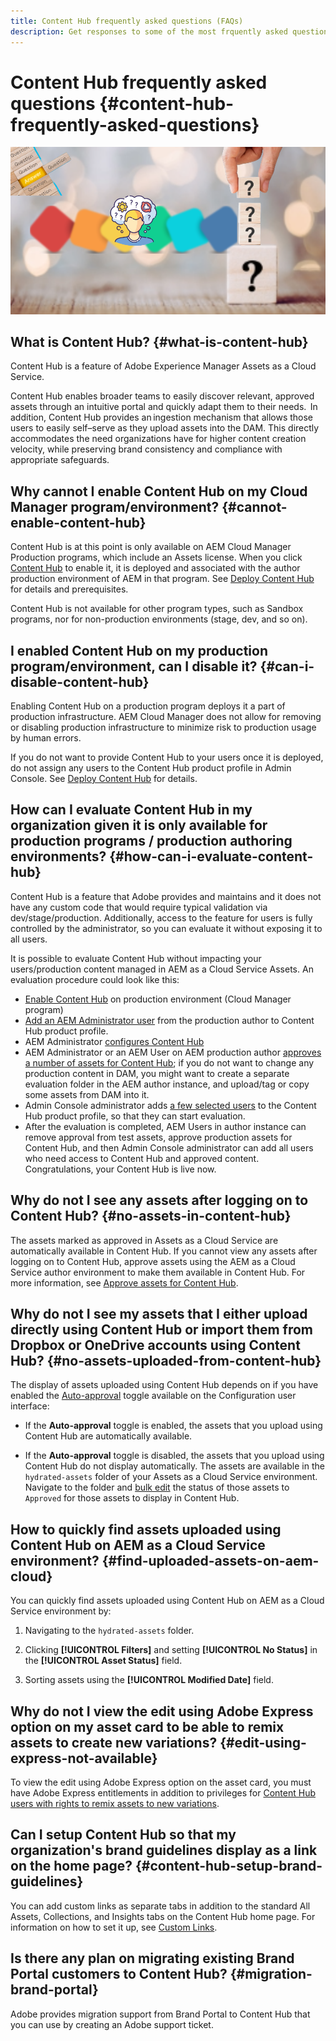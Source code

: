 ```yaml
---
title: Content Hub frequently asked questions (FAQs)
description: Get responses to some of the most frquently asked questions (FAQs) for Content Hub.
---
```

# Content Hub frequently asked questions {#content-hub-frequently-asked-questions}

![Content Hub frequently asked question](assets/content-hub-faqs.png)

## What is Content Hub? {#what-is-content-hub} 

Content Hub is a feature of Adobe Experience Manager Assets as a Cloud Service. 

Content Hub enables broader teams to easily discover relevant, approved assets through an intuitive portal and quickly adapt them to their needs.  In addition, Content Hub provides an ingestion mechanism that allows those users to easily self–serve as they upload assets into the DAM. This directly accommodates the need organizations have for higher content creation velocity, while preserving brand consistency and compliance with appropriate safeguards.

## Why cannot I enable Content Hub on my Cloud Manager program/environment? {#cannot-enable-content-hub}

Content Hub is at this point is only available on AEM Cloud Manager Production programs, which include an Assets license. When you click [Content Hub](/help/assets/deploy-content-hub.md#enable-content-hub) to enable it, it is deployed and associated with the author production environment of AEM in that program. See [Deploy Content Hub](/help/assets/deploy-content-hub.md) for details and prerequisites.

Content Hub is not available for other program types, such as Sandbox programs, nor for non-production environments (stage, dev, and so on).

## I enabled Content Hub on my production program/environment, can I disable it? {#can-i-disable-content-hub}

Enabling Content Hub on a production program deploys it a part of production infrastructure. AEM Cloud Manager does not allow for removing or disabling production infrastructure to minimize risk to production usage by human errors. 

If you do not want to provide Content Hub to your users once it is deployed, do not assign any users to the Content Hub product profile in Admin Console. See [Deploy Content Hub](/help/assets/deploy-content-hub.md#content-hub-instance-product-profile) for details.

## How can I evaluate Content Hub in my organization given it is only available for production programs / production authoring environments? {#how-can-i-evaluate-content-hub}

Content Hub is a feature that Adobe provides and maintains and it does not have any custom code that would require typical validation via dev/stage/production. Additionally, access to the feature for users is fully controlled by the administrator, so you can evaluate it without exposing it to all users. 

It is possible to evaluate Content Hub without impacting your users/production content managed in AEM as a Cloud Service Assets. An evaluation procedure could look like this:

* [Enable Content Hub](/help/assets/deploy-content-hub.md#enable-content-hub) on production environment (Cloud Manager program)
* [Add an AEM Administrator user](/help/assets/deploy-content-hub.md#onboard-content-hub-administrator) from the production author to Content Hub product profile.
* AEM Administrator [configures Content Hub](/help/assets/configure-content-hub-ui-options.md)
* AEM Administrator or an AEM User on AEM production author [approves a number of assets for Content Hub](/help/assets/approve-assets-content-hub.md); if you do not want to change any production content in DAM, you might want to create a separate evaluation folder in the AEM author instance, and upload/tag or copy some assets from DAM into it.
* Admin Console administrator adds [a few selected users](/help/assets/deploy-content-hub.md#onboard-content-hub-users) to the Content Hub product profile, so that they can start evaluation.
* After the evaluation is completed, AEM Users in author instance can remove approval from test assets, approve production assets for Content Hub, and then Admin Console administrator can add all users who need access to Content Hub and approved content. Congratulations, your Content Hub is live now.

## Why do not I see any assets after logging on to Content Hub? {#no-assets-in-content-hub}

The assets marked as approved in Assets as a Cloud Service are automatically available in Content Hub. If you cannot view any assets after logging on to Content Hub, approve assets using the AEM as a Cloud Service author environment to make them available in Content Hub. For more information, see [Approve assets for Content Hub](/help/assets/approve-assets-content-hub.md).

## Why do not I see my assets that I either upload directly using Content Hub or import them from Dropbox or OneDrive accounts using Content Hub? {#no-assets-uploaded-from-content-hub}

The display of assets uploaded using Content Hub depends on if you have enabled the [Auto-approval](/help/assets/configure-content-hub-ui-options.md#configure-import-options-content-hub) toggle available on the Configuration user interface:

* If the **Auto-approval** toggle is enabled, the assets that you upload using Content Hub are automatically available.

* If the **Auto-approval** toggle is disabled, the assets that you upload using Content Hub do not display automatically. The assets are available in the `hydrated-assets` folder of your Assets as a Cloud Service environment. Navigate to the folder and [bulk edit](/help/assets/approve-assets-content-hub.md) the status of those assets to `Approved` for those assets to display in Content Hub.

## How to quickly find assets uploaded using Content Hub on AEM as a Cloud Service environment? {#find-uploaded-assets-on-aem-cloud}

You can quickly find assets uploaded using Content Hub on AEM as a Cloud Service environment by:

1. Navigating to the `hydrated-assets` folder.

1. Clicking **[!UICONTROL Filters]** and setting **[!UICONTROL No Status]** in the **[!UICONTROL Asset Status]** field.

1. Sorting assets using the **[!UICONTROL Modified Date]** field.

## Why do not I view the edit using Adobe Express option on my asset card to be able to remix assets to create new variations? {#edit-using-express-not-available}

To view the edit using Adobe Express option on the asset card, you must have Adobe Express entitlements in addition to privileges for [Content Hub users with rights to remix assets to new variations](#onboard-content-hub-users-add-assets).

## Can I setup Content Hub so that my organization's brand guidelines display as a link on the home page? {#content-hub-setup-brand-guidelines}

You can add custom links as separate tabs in addition to the standard All Assets, Collections, and Insights tabs on the Content Hub home page. For information on how to set it up, see [Custom Links](/help/assets/configure-content-hub-ui-options.md#configure-custom-links-content-hub).

## Is there any plan on migrating existing Brand Portal customers to Content Hub? {#migration-brand-portal}

Adobe provides migration support from Brand Portal to Content Hub that you can use by creating an Adobe support ticket.




